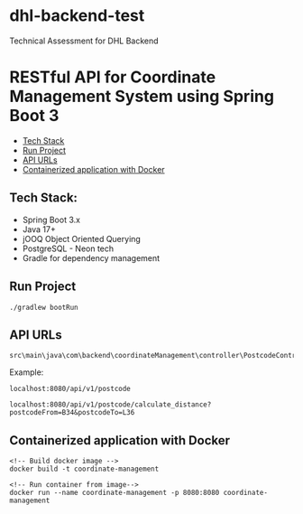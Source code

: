 # dhl-backend-test

Technical Assessment for DHL Backend

# RESTful API for Coordinate Management System using Spring Boot 3

- [Tech Stack](#tech-stack)
- [Run Project](#run-project)
- [API URLs](#api-urls)
- [Containerized application with Docker](#containerized-application-with-docker)

## Tech Stack:

- Spring Boot 3.x
- Java 17+
- jOOQ Object Oriented Querying
- PostgreSQL - Neon tech
- Gradle for dependency management

## Run Project

```
./gradlew bootRun
```

## API URLs

```
src\main\java\com\backend\coordinateManagement\controller\PostcodeController.java
```

Example:

```
localhost:8080/api/v1/postcode

localhost:8080/api/v1/postcode/calculate_distance?postcodeFrom=B34&postcodeTo=L36
```

## Containerized application with Docker

```
<!-- Build docker image -->
docker build -t coordinate-management

<!-- Run container from image-->
docker run --name coordinate-management -p 8080:8080 coordinate-management
```

